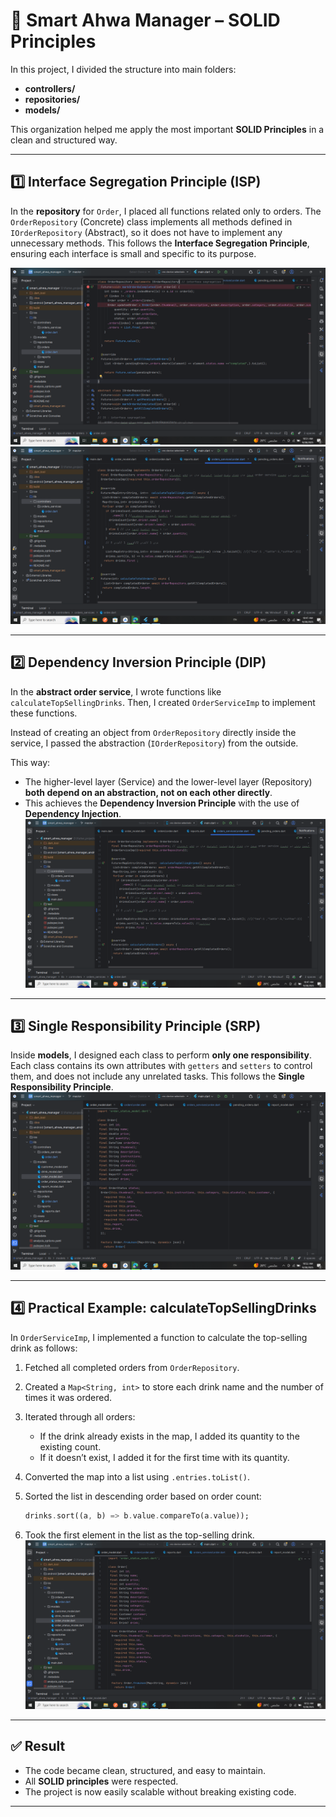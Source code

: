 
# 🧩 Smart Ahwa Manager – SOLID Principles

In this project, I divided the structure into main folders:

* **controllers/**
* **repositories/**
* **models/**

This organization helped me apply the most important **SOLID Principles** in a clean and structured way.

---

## 1️⃣ Interface Segregation Principle (ISP)

In the **repository** for `Order`, I placed all functions related only to orders.
The `OrderRepository` (Concrete) class implements all methods defined in `IOrderRepository` (Abstract),
so it does not have to implement any unnecessary methods.
This follows the **Interface Segregation Principle**, ensuring each interface is small and specific to its purpose.

![Result Screenshot](./Screenshot%20(1330).png)
![Result Screenshot](./Screenshot%20(1327).png)





---

## 2️⃣ Dependency Inversion Principle (DIP)

In the **abstract order service**, I wrote functions like `calculateTopSellingDrinks`.
Then, I created `OrderServiceImp` to implement these functions.

Instead of creating an object from `OrderRepository` directly inside the service,
I passed the abstraction (`IOrderRepository`) from the outside.

This way:

* The higher-level layer (Service) and the lower-level layer (Repository) **both depend on an abstraction, not on each other directly**.
* This achieves the **Dependency Inversion Principle** with the use of **Dependency Injection**.
![Result Screenshot](./Screenshot%20(1327).png)


---

## 3️⃣ Single Responsibility Principle (SRP)

Inside **models**, I designed each class to perform **only one responsibility**.
Each class contains its own attributes with `getters` and `setters` to control them,
and does not include any unrelated tasks.
This follows the **Single Responsibility Principle**.
![Result Screenshot](./Screenshot%20(1331).png)


---

## 4️⃣ Practical Example: calculateTopSellingDrinks

In `OrderServiceImp`, I implemented a function to calculate the top-selling drink as follows:

1. Fetched all completed orders from `OrderRepository`.
2. Created a `Map<String, int>` to store each drink name and the number of times it was ordered.
3. Iterated through all orders:

   * If the drink already exists in the map, I added its quantity to the existing count.
   * If it doesn’t exist, I added it for the first time with its quantity.
4. Converted the map into a list using `.entries.toList()`.
5. Sorted the list in descending order based on order count:

   ```dart
   drinks.sort((a, b) => b.value.compareTo(a.value));
   ```
6. Took the first element in the list as the top-selling drink.
![Result Screenshot](./Screenshot%20(1331).png)


---

## ✅ Result

* The code became clean, structured, and easy to maintain.
* All **SOLID principles** were respected.
* The project is now easily scalable without breaking existing code.

---



